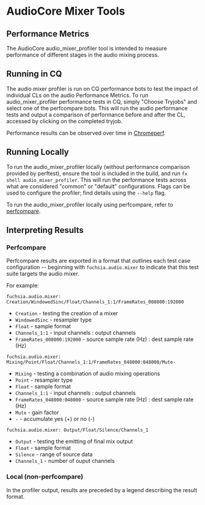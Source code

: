 # AudioCore Mixer Tools

## Performance Metrics

The AudioCore audio_mixer_profiler tool is intended to measure performance of different
stages in the audio mixing process.

## Running in CQ

The audio mixer profiler is run on CQ performance bots to test the impact of
individual CLs on the audio Performance Metrics. To run audio_mixer_profiler
performance tests in CQ, simply "Choose Tryjobs" and select
one of the perfcompare bots. This will run the audio performance
tests and output a comparison of performance before and after the CL, accessed
by clicking on the completed tryjob.

Performance results can be observed over time in [Chromeperf][chromeperf].

## Running Locally

To run the audio_mixer_profiler locally (without performance comparison provided
by perftest), ensure the tool is included in the build, and run
`fx shell audio_mixer_profiler`. This will run the performance tests across what
are considered "common" or "default" configurations. Flags can be used to configure
the profiler; find details using the `--help` flag.

To run the audio_mixer_profiler locally using perfcompare, refer to
[perfcompare][perfcompare].

## Interpreting Results

### Perfcompare

Perfcompare results are exported in a format that outlines each test case configuration --
beginning with `fuchsia.audio.mixer` to indicate that this test suite targets the audio mixer.

For example:

`fuchsia.audio.mixer: Creation/WindowedSinc/Float/Channels_1:1/FrameRates_008000:192000`
- `Creation` - testing the creation of a mixer
- `WindowedSinc` - resampler type
- `Float` - sample format
- `Channels_1:1` - input channels : output channels
- `FrameRates_008000:192000` - source sample rate (Hz) : dest sample rate (Hz)

`fuchsia.audio.mixer: Mixing/Point/Float/Channels_1:1/FrameRates_048000:048000/Mute-`
- `Mixing` - testing a combination of audio mixing operations
- `Point` - resampler type
- `Float` - sample format
- `Channels_1:1` - input channels : output channels
- `FrameRates_048000:048000` - source sample rate (Hz) : dest sample rate (Hz)
- `Mute` - gain factor
- `-` - accumulate yes (+) or no (-)

`fuchsia.audio.mixer: Output/Float/Silence/Channels_1`
- `Output` - testing the emitting of final mix output
- `Float` - sample format
- `Silence` - range of source data
- `Channels_1` - number of ouput channels

### Local (non-perfcompare)

In the profiler output, results are preceded by a legend describing the result format.


<!-- Reference links -->

[perfcompare]: /src/testing/perfcompare/README.md
[chromeperf]: /docs/development/performance/chromeperf_user_guide.md
